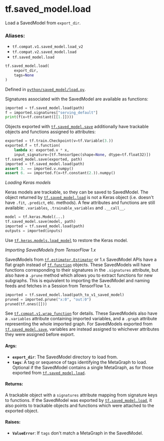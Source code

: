 <div itemscope itemtype="http://developers.google.com/ReferenceObject">
<meta itemprop="name" content="tf.saved_model.load" />
<meta itemprop="path" content="Stable" />
</div>

# tf.saved_model.load

Load a SavedModel from `export_dir`.

### Aliases:

* `tf.compat.v1.saved_model.load_v2`
* `tf.compat.v2.saved_model.load`
* `tf.saved_model.load`

``` python
tf.saved_model.load(
    export_dir,
    tags=None
)
```



Defined in [`python/saved_model/load.py`](/code/stable/tensorflow/python/saved_model/load.py).

<!-- Placeholder for "Used in" -->

Signatures associated with the SavedModel are available as functions:

```python
imported = tf.saved_model.load(path)
f = imported.signatures["serving_default"]
print(f(x=tf.constant([[1.]])))
```

Objects exported with <a href="../../tf/saved_model/save.md"><code>tf.saved_model.save</code></a> additionally have trackable
objects and functions assigned to attributes:

```python
exported = tf.train.Checkpoint(v=tf.Variable(3.))
exported.f = tf.function(
    lambda x: exported.v * x,
    input_signature=[tf.TensorSpec(shape=None, dtype=tf.float32)])
tf.saved_model.save(exported, path)
imported = tf.saved_model.load(path)
assert 3. == imported.v.numpy()
assert 6. == imported.f(x=tf.constant(2.)).numpy()
```

_Loading Keras models_

Keras models are trackable, so they can be saved to SavedModel. The object
returned by <a href="../../tf/saved_model/load.md"><code>tf.saved_model.load</code></a> is not a Keras object (i.e. doesn't have
`.fit`, `.predict`, etc. methods). A few attributes and functions are still
available: `.variables`, `.trainable_variables` and `.__call__`.

```python
model = tf.keras.Model(...)
tf.saved_model.save(model, path)
imported = tf.saved_model.load(path)
outputs = imported(inputs)
```

Use <a href="../../tf/keras/models/load_model.md"><code>tf.keras.models.load_model</code></a> to restore the Keras model.

_Importing SavedModels from TensorFlow 1.x_

SavedModels from <a href="../../tf/estimator/Estimator.md"><code>tf.estimator.Estimator</code></a> or 1.x SavedModel APIs have a flat
graph instead of <a href="../../tf/function.md"><code>tf.function</code></a> objects. These SavedModels will have functions
corresponding to their signatures in the `.signatures` attribute, but also
have a `.prune` method which allows you to extract functions for new
subgraphs. This is equivalent to importing the SavedModel and naming feeds and
fetches in a Session from TensorFlow 1.x.

```python
imported = tf.saved_model.load(path_to_v1_saved_model)
pruned = imported.prune("x:0", "out:0")
pruned(tf.ones([]))
```

See <a href="../../tf/compat/v1/wrap_function.md"><code>tf.compat.v1.wrap_function</code></a> for details. These SavedModels also have a
`.variables` attribute containing imported variables, and a `.graph` attribute
representing the whole imported graph. For SavedModels exported from
<a href="../../tf/saved_model/save.md"><code>tf.saved_model.save</code></a>, variables are instead assigned to whichever attributes
they were assigned before export.

#### Args:


* <b>`export_dir`</b>: The SavedModel directory to load from.
* <b>`tags`</b>: A tag or sequence of tags identifying the MetaGraph to load. Optional
  if the SavedModel contains a single MetaGraph, as for those exported from
  <a href="../../tf/saved_model/load.md"><code>tf.saved_model.load</code></a>.


#### Returns:

A trackable object with a `signatures` attribute mapping from signature
keys to functions. If the SavedModel was exported by <a href="../../tf/saved_model/load.md"><code>tf.saved_model.load</code></a>,
it also points to trackable objects and functions which were attached
to the exported object.



#### Raises:


* <b>`ValueError`</b>: If `tags` don't match a MetaGraph in the SavedModel.